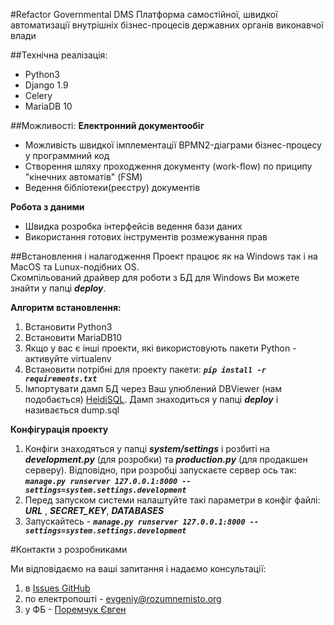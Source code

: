 #Refactor Governmental DMS
Платформа самостійної, швидкої автоматизації внутрішніх бізнес-процесів державних органів виконавчої влади

##Технічна реалізація:
- Python3
- Django 1.9
- Celery
- MariaDB 10

##Можливості:
**Електронний документообіг**
- Можливість швидкої імплементації BPMN2-діаграми бізнес-процесу у программний код
- Створення шляху проходження документу (work-flow) по приципу "кінечних автоматів" (FSM)
- Ведення бібліотеки(реєстру) документів

**Робота з даними**
- Швидка розробка інтерфейсів ведення бази даних
- Використання готових інструментів розмежування прав

##Встановлення і налагодження
Проект працює як на Windows так і на MacOS та Lunux-подібних OS.  
Скомпільований драйвер для роботи з БД для Windows Ви можете знайти у папці ***deploy***.   

**Алгоритм встановлення:**  
1. Встановити Python3  
2. Встановити MariaDB10  
3. Якщо у вас є інші проекти, які використовують пакети Python - активуйте virtualenv  
4. Встановити потрібні для проекту пакети: ***```pip install -r requirements.txt```***  
5. Імпортувати дамп БД через Ваш улюблений DBViewer (нам подобається) [HeidiSQL](http://www.heidisql.com/). Дамп знаходиться у папці ***deploy*** i називається dump.sql  
  
**Конфігурація проекту**  
1. Конфіги знаходяться у папці ***system/settings*** і розбиті на ***development.py*** (для розробки) та ***production.py*** (для продакшен серверу).   Відповідно, при розробці запускаєте сервер ось так: ***```manage.py runserver 127.0.0.1:8000 --settings=system.settings.development```***  
2. Перед запуском системи налаштуйте такі параметри в конфіг файлі: ***URL*** , ***SECRET_KEY***, ***DATABASES***  
3. Запускайтесь - ***```manage.py runserver 127.0.0.1:8000 --settings=system.settings.development```***  
  
#Контакти з розробниками

Ми відповідаємо на ваші запитання і надаємо консультації:  
1. в [Issues GitHub](https://github.com/poremchuk/RefactorDMS/issues)  
2. по електропошті - evgeniy@rozumnemisto.org  
3. у ФБ - [Поремчук Євген](https://www.facebook.com/e.poremchuk)  
  
